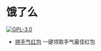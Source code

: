 # 饿了么

[![GPL-3.0](https://img.shields.io/badge/license-GPL--3.0-blue.svg)](LICENSE)

- [拼手气红包](拼手气红包) 一键领取手气最佳红包
